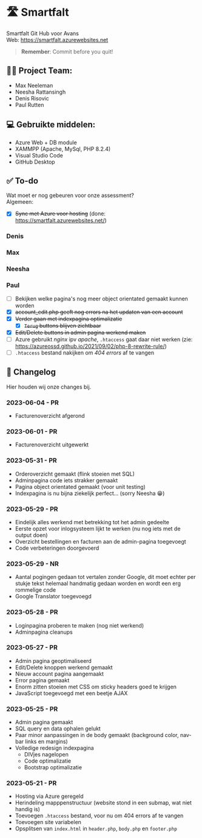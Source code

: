 # 🛣️ Smartfalt
Smartfalt Git Hub voor Avans  
Web: https://smartfalt.azurewebsites.net  

> **Remember**: Commit before you quit!  

## 🧑‍💻 Project Team:
- Max Neeleman
- Neesha Rattansingh
- Denis Risovic
- Paul Rutten

## 💻 Gebruikte middelen:
- Azure Web + DB module
- XAMMPP (Apache, MySql, PHP 8.2.4)
- Visual Studio Code
- GitHub Desktop

## ✅ To-do
Wat moet er nog gebeuren voor onze assessment?  
Algemeen:  
- [X] ~~Sync met Azure voor hosting~~ (done: https://smartfalt.azurewebsites.net/)

### Denis
### Max
### Neesha
### Paul
- [ ] Bekijken welke pagina's nog meer object orientated gemaakt kunnen worden
- [X] ~~account_edit.php geeft nog errors na het updaten van een account~~
- [X] ~~Verder gaan met indexpagina optimalizatie~~
    - [X] ~~`Terug` buttons blijven zichtbaar~~
- [X] ~~Edit/Delete buttons in admin pagina werkend maken~~
- [ ] Azure gebruikt _nginx_ ipv _apache_, `.htaccess` gaat daar niet werken (zie: https://azureossd.github.io/2021/09/02/php-8-rewrite-rule/)
- [ ] `.htaccess` bestand nakijken om _404 errors_ af te vangen

## 📝 Changelog
Hier houden wij onze changes bij.

### 2023-06-04 - PR
- Facturenoverzicht afgerond

### 2023-06-01 - PR
- Facturenoverzicht uitgewerkt

### 2023-05-31 - PR
- Orderoverzicht gemaakt (flink stoeien met SQL)
- Adminpagina code iets strakker gemaakt
- Pagina object orientated gemaakt (voor unit testing)
- Indexpagina is nu bijna ziekelijk perfect... (sorry Neesha 😁)

### 2023-05-29 - PR
- Eindelijk alles werkend met betrekking tot het admin gedeelte
- Eerste opzet voor inlogsysteem lijkt te werken (nu nog iets met de output doen)
- Overzicht bestellingen en facturen aan de admin-pagina toegevoegt
- Code verbeteringen doorgevoerd

### 2023-05-29 - NR
- Aantal pogingen gedaan tot vertalen zonder Google, dit moet echter per stukje tekst helemaal handmatig gedaan worden en wordt een erg rommelige code
- Google Translator toegevoegd

### 2023-05-28 - PR
- Loginpagina proberen te maken (nog niet werkend)
- Adminpagina cleanups

### 2023-05-27 - PR
- Admin pagina geoptimaliseerd
- Edit/Delete knoppen werkend gemaakt
- Nieuw account pagina aangemaakt
- Error pagina gemaakt
- Enorm zitten stoeien met CSS om sticky headers goed te krijgen
- JavaScript toegevoegd met een beetje AJAX 

### 2023-05-25 - PR
- Admin pagina gemaakt
- SQL query en data ophalen gelukt
- Paar minor aanpassingen in de body gemaakt (background color, nav-bar links en margins)
- Volledige redesign indexpagina
    - DIVjes nagelopen
    - Code optimalizatie
    - Bootstrap optimalizatie
### 2023-05-21 - PR
- Hosting via Azure geregeld
- Herindeling mapppenstructuur (website stond in een submap, wat niet handig is)
- Toevoegen `.htaccess` bestand, voor nu om 404 errors af te vangen
- Toevoegen site variabelen
- Opsplitsen van `index.html` in `header.php`, `body.php` en `footer.php`
